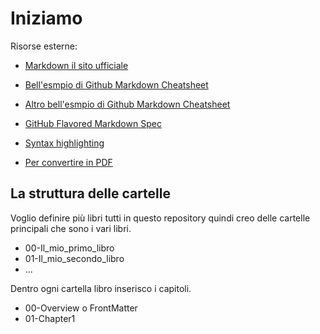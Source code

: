 # Iniziamo<a name="00-01"></a>



Risorse esterne:

* [Markdown il sito ufficiale](https://www.markdownguide.org/)
* [Bell'esmpio di Github Markdown Cheatsheet](https://github.com/adam-p/markdown-here/wiki/Markdown-Here-Cheatsheet)
* [Altro bell'esmpio di Github Markdown Cheatsheet](https://github.com/tchapi/markdown-cheatsheet/blob/master/README.md)
* [GitHub Flavored Markdown Spec](https://github.github.com/gfm/)
* [Syntax highlighting](https://docs.github.com/en/github/writing-on-github/working-with-advanced-formatting/creating-and-highlighting-code-blocks)


* [Per convertire in PDF](https://pandoc.org/installing.html)



## La struttura delle cartelle

Voglio definire più libri tutti in questo repository quindi creo delle cartelle principali che sono i vari libri.

- 00-Il_mio_primo_libro
- 01-Il_mio_secondo_libro
- ...

Dentro ogni cartella libro inserisco i capitoli.

- 00-Overview o FrontMatter
- 01-Chapter1